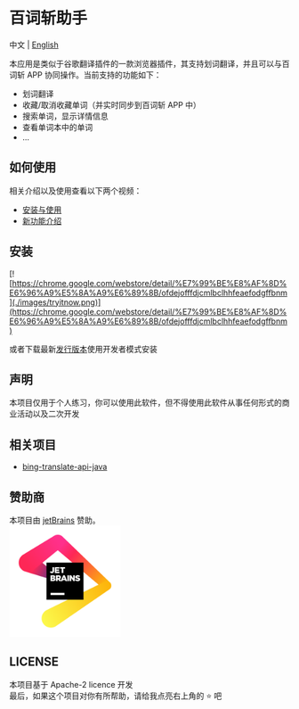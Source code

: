 # 百词斩助手  
中文 | [English](./README.md)    

本应用是类似于谷歌翻译插件的一款浏览器插件，其支持划词翻译，并且可以与百词斩 APP 协同操作。当前支持的功能如下：
- 划词翻译
- 收藏/取消收藏单词（并实时同步到百词斩 APP 中）
- 搜索单词，显示详情信息
- 查看单词本中的单词
- ...

## 如何使用
相关介绍以及使用查看以下两个视频：
- [安装与使用](https://www.bilibili.com/video/BV1QG411P7Es/)
- [新功能介绍](https://www.bilibili.com/video/BV1zj411Z7LM/)

## 安装
[![https://chrome.google.com/webstore/detail/%E7%99%BE%E8%AF%8D%E6%96%A9%E5%8A%A9%E6%89%8B/ofdejofffdjcmlbclhhfeaefodgffbnm](./images/tryitnow.png)](https://chrome.google.com/webstore/detail/%E7%99%BE%E8%AF%8D%E6%96%A9%E5%8A%A9%E6%89%8B/ofdejofffdjcmlbclhhfeaefodgffbnm)

或者下载最新[发行版本](https://github.com/marmot-z/baicizhan-helper/releases/latest)使用开发者模式安装

## 声明
本项目仅用于个人练习，你可以使用此软件，但不得使用此软件从事任何形式的商业活动以及二次开发

## 相关项目
- [bing-translate-api-java](https://github.com/marmot-z/bing-translate-api-java)

## 赞助商
本项目由 [jetBrains](https://www.jetbrains.com/community/opensource/#support) 赞助。    
<img src="./images/jb_beam.png" alt="sponsor" width="200"/>

## LICENSE
本项目基于 Apache-2 licence 开发    
最后，如果这个项目对你有所帮助，请给我点亮右上角的 ⭐ 吧